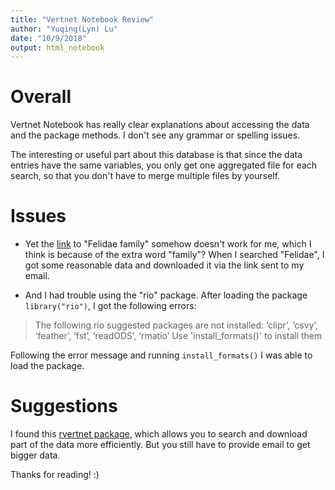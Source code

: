 ```yaml
---
title: "Vertnet Notebook Review"
author: "Yuqing(Lyn) Lu"
date: "10/9/2018"
output: html_notebook
---
```

# Overall
Vertnet Notebook has really clear explanations about accessing the data and the package methods. I don't see any grammar or spelling issues.  

The interesting or useful part about this database is that since the data entries have the same variables, you only get one aggregated file for each search, so that you don't have to merge multiple files by yourself.

# Issues
- Yet the [link](http://portal.vertnet.org/search?q=FelidaeFamily) to "Felidae family" somehow doesn't work for me, which I think is because of the extra word "family"? When I searched "Felidae", I got some reasonable data and downloaded it via the link sent to my email.

- And I had trouble using the "rio" package. After loading the package `library("rio")`, I got the following errors:

> The following rio suggested packages are not installed: ‘clipr’, ‘csvy’, ‘feather’, ‘fst’, ‘readODS’, ‘rmatio’
> Use 'install_formats()' to install them

Following the error message and running `install_formats()` I was able to load the package.

# Suggestions
I found this [rvertnet package](https://github.com/ropensci/rvertnet), which allows you to search and download part of the data more efficiently. But you still have to provide email to get bigger data. 

Thanks for reading! :)

